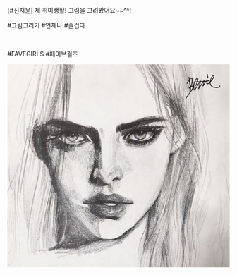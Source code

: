 \[#신지윤\] 제 취미생활! 그림을 그려봤어요~~^^!

#그림그리기 #언제나 #즐겁다

<br>

#FAVEGIRLS #페이브걸즈

![](../Images/twitter_180309_0500.jpg)